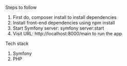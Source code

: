 Steps to follow
1.	First do, composer install to install dependencies
2.	Install front-end dependencies using npm install
3.	Start Symfony server: symfony server:start
4.	Visit URL: http://localhost:8000/main to run the app

Tech stack
1.	Symfony
2.	PHP
